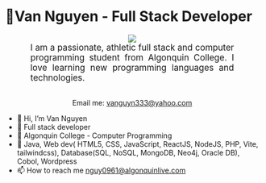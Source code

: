 <h1> 👋Van Nguyen - Full Stack Developer</h1>
<div align="center">
<img src="https://cdn.dribbble.com/users/2131993/screenshots/15628402/media/7bb0d27e44d8c2eff47276ae86bfd6a3.png?resize=400x0"/></div>
<p  style="text-align: justify; margin: 0 50px; font-size: 17px;" >I am a passionate, athletic full stack and computer programming student from Algonquin College. I love learning new programming languages and technologies. </p>
<br>
<div align="center">

Email me: vanguyn333@yahoo.com

</div>

- 👋 Hi, I’m Van Nguyen
- 👀 Full stack developer
- 🌱 Algonquin College - Computer Programming
- 💞️ Java, Web dev( HTML5, CSS, JavaScript, ReactJS, NodeJS, PHP, Vite, tailwindcss), Database(SQL, NoSQL, MongoDB, Neo4j, Oracle DB), Cobol, Wordpress
- 📫 How to reach me nguy0961@algonquinlive.com

<!---
vanguyen333/vanguyen333 is a ✨ special ✨ repository because its `README.md` (this file) appears on your GitHub profile.
You can click the Preview link to take a look at your changes.
--->
